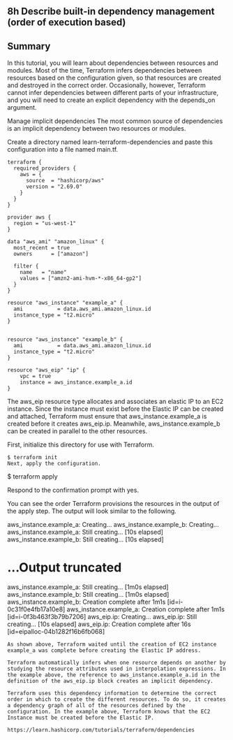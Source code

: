 ## 8h Describe built-in dependency management (order of execution based)

## Summary
In this tutorial, you will learn about dependencies between resources and modules. Most of the time, Terraform infers dependencies between resources based on the configuration given, so that resources are created and destroyed in the correct order. Occasionally, however, Terraform cannot infer dependencies between different parts of your infrastructure, and you will need to create an explicit dependency with the depends_on argument.

Manage implicit dependencies
The most common source of dependencies is an implicit dependency between two resources or modules.

Create a directory named learn-terraform-dependencies and paste this configuration into a file named main.tf.

```
terraform {
  required_providers {
    aws = {
      source  = "hashicorp/aws"
      version = "2.69.0"
    }
  }
}

provider aws {
  region = "us-west-1"
}

data "aws_ami" "amazon_linux" {
  most_recent = true
  owners      = ["amazon"]

  filter {
    name   = "name"
    values = ["amzn2-ami-hvm-*-x86_64-gp2"]
  }
}

resource "aws_instance" "example_a" {
  ami           = data.aws_ami.amazon_linux.id
  instance_type = "t2.micro"
}


resource "aws_instance" "example_b" {
  ami           = data.aws_ami.amazon_linux.id
  instance_type = "t2.micro"
}

resource "aws_eip" "ip" {
    vpc = true
    instance = aws_instance.example_a.id
}
```
The aws_eip resource type allocates and associates an elastic IP to an EC2 instance. Since the instance must exist before the Elastic IP can be created and attached, Terraform must ensure that aws_instance.example_a is created before it creates aws_eip.ip. Meanwhile, aws_instance.example_b can be created in parallel to the other resources.

First, initialize this directory for use with Terraform.

```
$ terraform init
Next, apply the configuration.

```
$ terraform apply

Respond to the confirmation prompt with yes.

You can see the order Terraform provisions the resources in the output of the apply step. The output will look similar to the following.

aws_instance.example_a: Creating...
aws_instance.example_b: Creating...
aws_instance.example_a: Still creating... [10s elapsed]
aws_instance.example_b: Still creating... [10s elapsed]
# ...Output truncated
aws_instance.example_a: Still creating... [1m0s elapsed]
aws_instance.example_b: Still creating... [1m0s elapsed]
aws_instance.example_b: Creation complete after 1m1s [id=i-0c31f0e4fb17a10e8]
aws_instance.example_a: Creation complete after 1m1s [id=i-0f3b463f3b79b7206]
aws_eip.ip: Creating...
aws_eip.ip: Still creating... [10s elapsed]
aws_eip.ip: Creation complete after 16s [id=eipalloc-04b1282f16b6fb068]
```
As shown above, Terraform waited until the creation of EC2 instance example_a was complete before creating the Elastic IP address.

Terraform automatically infers when one resource depends on another by studying the resource attributes used in interpolation expressions. In the example above, the reference to aws_instance.example_a.id in the definition of the aws_eip.ip block creates an implicit dependency.

Terraform uses this dependency information to determine the correct order in which to create the different resources. To do so, it creates a dependency graph of all of the resources defined by the configuration. In the example above, Terraform knows that the EC2 Instance must be created before the Elastic IP.

https://learn.hashicorp.com/tutorials/terraform/dependencies